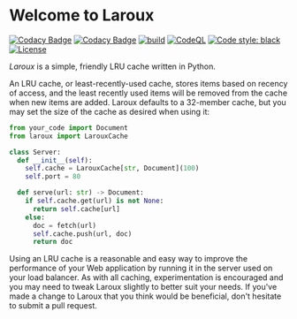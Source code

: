 # Welcome to Laroux

[![Codacy Badge](https://app.codacy.com/project/badge/Grade/b99d68b5653145749a44bc171bf08dd1)](https://www.codacy.com/gh/waellison/laroux/dashboard?utm_source=github.com&amp;utm_medium=referral&amp;utm_content=waellison/laroux&amp;utm_campaign=Badge_Grade)
[![Codacy Badge](https://app.codacy.com/project/badge/Coverage/b99d68b5653145749a44bc171bf08dd1)](https://www.codacy.com/gh/waellison/laroux/dashboard?utm_source=github.com&utm_medium=referral&utm_content=waellison/laroux&utm_campaign=Badge_Coverage)
[![build](https://github.com/waellison/laroux/actions/workflows/pytest.yml/badge.svg)](https://github.com/waellison/laroux/actions/workflows/pytest.yml)
[![CodeQL](https://github.com/waellison/laroux/actions/workflows/codeql-analysis.yml/badge.svg)](https://github.com/waellison/laroux/actions/workflows/codeql-analysis.yml)
[![Code style: black](https://img.shields.io/badge/code%20style-black-000000.svg)](https://github.com/psf/black)
[![License](https://img.shields.io/github/license/waellison/laroux)](#)

_Laroux_ is a simple, friendly LRU cache written in Python.

An LRU cache, or least-recently-used cache, stores items based on recency of access, and the least recently used items will be removed from the cache when new items are added.  Laroux defaults to a 32-member cache, but you may set the size of the cache as desired when using it:

```python
from your_code import Document
from laroux import LarouxCache

class Server:
  def __init__(self):
    self.cache = LarouxCache[str, Document](100)
    self.port = 80

  def serve(url: str) -> Document:
    if self.cache.get(url) is not None:
      return self.cache[url]
    else:
      doc = fetch(url)
      self.cache.push(url, doc)
      return doc
```

Using an LRU cache is a reasonable and easy way to improve the performance of your Web application by running it in the server used on your load balancer.  As with all caching, experimentation is encouraged and you may need to tweak Laroux slightly to better suit your needs.  If you've made a change to Laroux that you think would be beneficial, don't hesitate to submit a pull request.
